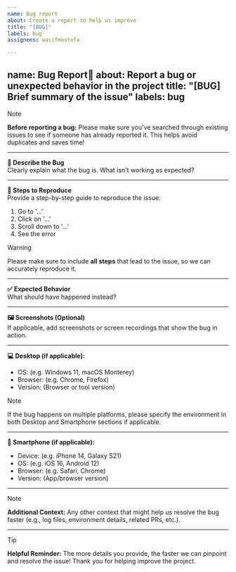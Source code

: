 ```yaml
---
name: Bug report
about: Create a report to help us improve
title: "[BUG]"
labels: bug
assignees: wasifmostofa

---
```


name:  Bug Report🐛
about: Report a bug or unexpected behavior in the project
title: "[BUG] Brief summary of the issue"
labels: bug
---

> [!NOTE]  
> **Before reporting a bug:** Please make sure you've searched through existing issues to see if someone has already reported it. This helps avoid duplicates and saves time!

---

**🐞 Describe the Bug**  
Clearly explain what the bug is. What isn't working as expected?

---

**🔁 Steps to Reproduce**  
Provide a step-by-step guide to reproduce the issue:
1. Go to '...'
2. Click on '...'
3. Scroll down to '...'
4. See the error

> [!warning]
> Please make sure to include **all steps** that lead to the issue, so we can accurately reproduce it.

---

**✅ Expected Behavior**  
What should have happened instead?

---

**🖼️ Screenshots (Optional)**  
If applicable, add screenshots or screen recordings that show the bug in action.

---

**💻 Desktop (if applicable):**
- OS: (e.g. Windows 11, macOS Monterey)
- Browser: (e.g. Chrome, Firefox)
- Version: (Browser or tool version)

> [!NOTE]   
> If the bug happens on multiple platforms, please specify the environment in both Desktop and Smartphone sections if applicable.

---

**📱 Smartphone (if applicable):**
- Device: (e.g. iPhone 14, Galaxy S21)
- OS: (e.g. iOS 16, Android 12)
- Browser: (e.g. Safari, Chrome)
- Version: (App/browser version)

---

> [!note]
>  **Additional Context:**  Any other context that might help us resolve the bug faster (e.g., log files, environment details, related PRs, etc.).

---

> [!tip] 
> **Helpful Reminder:**  The more details you provide, the faster we can pinpoint and resolve the issue! Thank you for helping improve the project.
